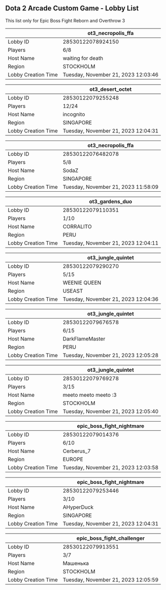 ## Dota 2 Arcade Custom Game - Lobby List

This list only for Epic Boss Fight Reborn and Overthrow 3

|  | ot3_necropolis_ffa |
| ------ | ------ |
| Lobby ID | 28530122078924150 |
| Players | 6/8 |
| Host Name | waiting for death |
| Region | STOCKHOLM |
| Lobby Creation Time | Tuesday, November 21, 2023 12:03:46 |


|  | ot3_desert_octet |
| ------ | ------ |
| Lobby ID | 28530122079255248 |
| Players | 12/24 |
| Host Name | incognito |
| Region | SINGAPORE |
| Lobby Creation Time | Tuesday, November 21, 2023 12:04:31 |


|  | ot3_necropolis_ffa |
| ------ | ------ |
| Lobby ID | 28530122076482078 |
| Players | 5/8 |
| Host Name | SodaZ |
| Region | SINGAPORE |
| Lobby Creation Time | Tuesday, November 21, 2023 11:58:09 |


|  | ot3_gardens_duo |
| ------ | ------ |
| Lobby ID | 28530122079110351 |
| Players | 1/10 |
| Host Name | CORRALITO |
| Region | PERU |
| Lobby Creation Time | Tuesday, November 21, 2023 12:04:11 |


|  | ot3_jungle_quintet |
| ------ | ------ |
| Lobby ID | 28530122079290270 |
| Players | 5/15 |
| Host Name | WEENIE QUEEN |
| Region | USEAST |
| Lobby Creation Time | Tuesday, November 21, 2023 12:04:36 |


|  | ot3_jungle_quintet |
| ------ | ------ |
| Lobby ID | 28530122079676578 |
| Players | 6/15 |
| Host Name | DarkFlameMaster |
| Region | PERU |
| Lobby Creation Time | Tuesday, November 21, 2023 12:05:28 |


|  | ot3_jungle_quintet |
| ------ | ------ |
| Lobby ID | 28530122079769278 |
| Players | 3/15 |
| Host Name | meeto meeto meeto :3 |
| Region | STOCKHOLM |
| Lobby Creation Time | Tuesday, November 21, 2023 12:05:40 |


|  | epic_boss_fight_nightmare |
| ------ | ------ |
| Lobby ID | 28530122079014376 |
| Players | 6/10 |
| Host Name | Cerberus_7 |
| Region | EUROPE |
| Lobby Creation Time | Tuesday, November 21, 2023 12:03:58 |


|  | epic_boss_fight_nightmare |
| ------ | ------ |
| Lobby ID | 28530122079253446 |
| Players | 3/10 |
| Host Name | AHyperDuck |
| Region | SINGAPORE |
| Lobby Creation Time | Tuesday, November 21, 2023 12:04:31 |


|  | epic_boss_fight_challenger |
| ------ | ------ |
| Lobby ID | 28530122079913551 |
| Players | 3/7 |
| Host Name | Машенька |
| Region | STOCKHOLM |
| Lobby Creation Time | Tuesday, November 21, 2023 12:05:59 |


